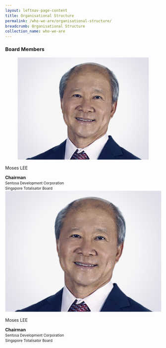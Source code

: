 ```yaml
---
layout: leftnav-page-content
title: Organisational Structure
permalink: /who-we-are/organisational-structure/
breadcrumb: Organisational Structure
collection_name: who-we-are
---
```


### **Board Members**

<div class="row">
    <!--Card + StrongSmall-->
    <div class="col is-4">
        <div class="card is-outlined">
            <div class="card-image">
                <figure class="image is-4by3">
                    <img src="/images/organisational-structure/MrMosesLEE.jpg" alt="Mr Moses LEE">
                </figure>
            </div>
            <div class="card-content">
                <div class="media">
                    <div class="media-content">
                        <p class="title is-4">Moses LEE</p>
                    </div>
                </div>
                <div class="content">
                    <strong>Chairman</strong>
                    <br>
                    <small>Sentosa Development Corporation</small>
                    <br>
                    <small>Singapore Totalisator Board</small>
                </div>
            </div>
        </div>
    </div>
</div>
<div class="row">
    <div class="column is-6">
        <div class="column is-one-third">
            <img src="/images/organisational-structure/MrMosesLEE.jpg" alt="Mr Moses LEE">
        </div>
        <div class="col is-auto">
            <p class="title is-4">Moses LEE</p>
            <strong>Chairman</strong>
            <br>
            <small>Sentosa Development Corporation</small>
            <br>
            <small>Singapore Totalisator Board</small>
        </div>
    </div>
</div>
